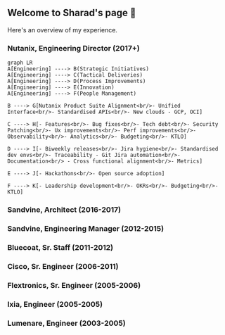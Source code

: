 ## Welcome to Sharad's page 👋

Here's an overview of my experience.
### Nutanix, Engineering Director (2017+)
```mermaid
graph LR
A[Engineering] ----> B(Strategic Initiatives)
A[Engineering] ----> C(Tactical Deliveries)
A[Engineering] ----> D(Process Improvements)
A[Engineering] ----> E(Innovation)
A[Engineering] ----> F(People Management)

B ----> G[Nutanix Product Suite Alignment<br/>- Unified Interface<br/>- Standardised APIs<br/>- New clouds - GCP, OCI]

C ----> H[- Features<br/>- Bug fixes<br/>- Tech debt<br/>- Security Patching<br/>- Ux improvements<br/>- Perf improvements<br/>- Observability<br/>- Analytics<br/>- Budgeting<br/>- KTLO]

D ----> I[- Biweekly releases<br/>- Jira hygiene<br/>- Standardised dev envs<br/>- Traceability - Git Jira automation<br/>- Documentation<br/> - Cross functional alignment<br/>- Metrics]

E ----> J[- Hackathons<br/>- Open source adoption]

F ----> K[- Leadership development<br/>- OKRs<br/>- Budgeting<br/>- KTLO]
```

### Sandvine, Architect (2016-2017)
### Sandvine, Engineering Manager (2012-2015)
### Bluecoat, Sr. Staff (2011-2012)
### Cisco, Sr. Engineer (2006-2011)
### Flextronics, Sr. Engineer (2005-2006)
### Ixia, Engineer (2005-2005)
### Lumenare, Engineer (2003-2005)

